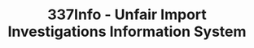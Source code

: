 ---
bigquery: https://console.cloud.google.com/bigquery?p=patents-public-data&d=usitc_investigations&page=dataset&project=sheets-management-319211
citation: US International Trade Commission 337Info Unfair Import Investigations Information
  System
contributors: US International Trade Comission
cost: None
description: US International Trade Commission 337Info Unfair Import Investigations
  Information System contains data on investigations done under Section 337. Section
  337 declares the infringement of certain statutory intellectual property rights
  and other forms of unfair competition in import trade to be unlawful practices.
  Most Section 337 investigations involve allegations of patent or registered trademark
  infringement.
documentation: FAQ and tutorial available on the site
last_edit: 04/09/2022, 17:42:26
location: https://pubapps2.usitc.gov/337external/
maintained_by: US International Trade Comission
schema_fields:
- cafcAppeals
- actualStartDateEvidHear
- endDateMarkmanHearing
- dateOfPublicationFrNotice
- id
- internalRemand
- scheduledStartDateEvidHear
- finalIdOnViolationIssue
- issueDateOtherNonFinal
- teoProceedingInvolved
- startDateMarkmanHearing
- htsNumbers
- invUnfairAct
- markmanHearing
- copyrightNumbers
- aljAssigned
- lastUpdated
- respondent
- targetDate
- teoReliefGranted
- ouiiAttorney
- teoIdIssueDate
- patentNumber
- finalIdOnViolationDue
- actualEndDateEvidHear
- complainant
- trademarkNumbers
- investigationTermDate
- title
- currentActiveALJ
- dateComplaintFiled
- investigationType
- teoIdDueDate
- ouiiParticipation
- finalDetViolation
- publication_number
- currentStatus
- docketNo
- investigationNo
- dateCreated
- scheduledEndDateEvidHear
- patentNumbers
- gcAttorney
- finalDetNoViolation
shortname: unfair_import_investigations
tags:
- import
- legal
- trade
timeframe: 2008-2021 (prior to 2008 downloadable as a JSON file)
title: 337Info - Unfair Import Investigations Information System
uuid: 2721f5ec-e599-4890-9265-9706719fc71e
---